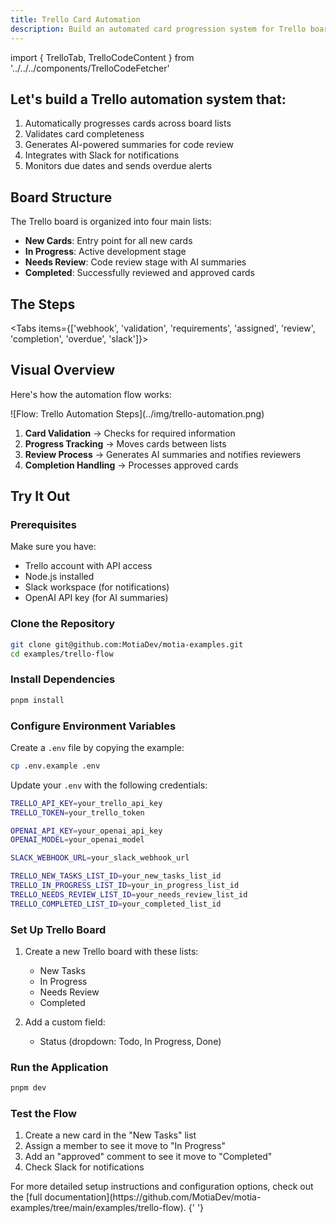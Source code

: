 ```yaml
---
title: Trello Card Automation
description: Build an automated card progression system for Trello boards with AI-powered summaries
---
```


import { TrelloTab, TrelloCodeContent } from '../../../components/TrelloCodeFetcher'

## Let's build a Trello automation system that:

1. Automatically progresses cards across board lists
2. Validates card completeness
3. Generates AI-powered summaries for code review
4. Integrates with Slack for notifications
5. Monitors due dates and sends overdue alerts

## Board Structure

The Trello board is organized into four main lists:

- **New Cards**: Entry point for all new cards
- **In Progress**: Active development stage
- **Needs Review**: Code review stage with AI summaries
- **Completed**: Successfully reviewed and approved cards

## The Steps

<Folder name="steps" defaultOpen>
  <File name="trello-webhook.step.ts" />
  <File name="trello-webhook-validation.step.ts" />
  <File name="validate-card-requirements.step.ts" />
  <File name="start-assigned-card.step.ts" />
  <File name="mark-card-for-review.step.ts" />
  <File name="complete-approved-card.step.ts" />
  <File name="check-overdue-cards.step.ts" />
  <File name="slack-notifier.step.ts" />
</Folder>

<Tabs items={['webhook', 'validation', 'requirements', 'assigned', 'review', 'completion', 'overdue', 'slack']}>
  <TrelloTab tab="webhook" value="trello-webhook" />
  <TrelloTab tab="validation" value="trello-webhook-validation" />
  <TrelloTab tab="requirements" value="validate-card-requirements" />
  <TrelloTab tab="assigned" value="start-assigned-card" />
  <TrelloTab tab="review" value="mark-card-for-review" />
  <TrelloTab tab="completion" value="complete-approved-card" />
  <TrelloTab tab="overdue" value="check-overdue-cards" />
  <TrelloTab tab="slack" value="slack-notifier" />
</Tabs>

## Visual Overview

Here's how the automation flow works:

<div className="my-8">![Flow: Trello Automation Steps](../img/trello-automation.png)</div>

1. **Card Validation** → Checks for required information
2. **Progress Tracking** → Moves cards between lists
3. **Review Process** → Generates AI summaries and notifies reviewers
4. **Completion Handling** → Processes approved cards

## Try It Out

<Steps>

### Prerequisites

Make sure you have:

- Trello account with API access
- Node.js installed
- Slack workspace (for notifications)
- OpenAI API key (for AI summaries)

### Clone the Repository

```bash
git clone git@github.com:MotiaDev/motia-examples.git
cd examples/trello-flow
```

### Install Dependencies

```bash
pnpm install
```

### Configure Environment Variables

Create a `.env` file by copying the example:

```bash
cp .env.example .env
```

Update your `.env` with the following credentials:

```bash
TRELLO_API_KEY=your_trello_api_key
TRELLO_TOKEN=your_trello_token

OPENAI_API_KEY=your_openai_api_key
OPENAI_MODEL=your_openai_model

SLACK_WEBHOOK_URL=your_slack_webhook_url

TRELLO_NEW_TASKS_LIST_ID=your_new_tasks_list_id
TRELLO_IN_PROGRESS_LIST_ID=your_in_progress_list_id
TRELLO_NEEDS_REVIEW_LIST_ID=your_needs_review_list_id
TRELLO_COMPLETED_LIST_ID=your_completed_list_id
```

### Set Up Trello Board

1. Create a new Trello board with these lists:

   - New Tasks
   - In Progress
   - Needs Review
   - Completed

2. Add a custom field:
   - Status (dropdown: Todo, In Progress, Done)

### Run the Application

```bash
pnpm dev
```

### Test the Flow

1. Create a new card in the "New Tasks" list
2. Assign a member to see it move to "In Progress"
3. Add an "approved" comment to see it move to "Completed"
4. Check Slack for notifications

</Steps>

<Callout type="info">
  For more detailed setup instructions and configuration options, check out the [full
  documentation](https://github.com/MotiaDev/motia-examples/tree/main/examples/trello-flow).
</Callout>{' '}
